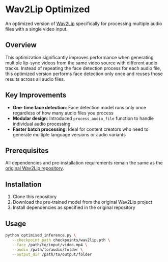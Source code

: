 # Wav2Lip Optimized

An optimized version of [Wav2Lip](https://github.com/Rudrabha/Wav2Lip) specifically for processing multiple audio files with a single video input.

## Overview

This optimization significantly improves performance when generating multiple lip-sync videos from the same video source with different audio tracks. Instead of repeating the face detection process for each audio file, this optimized version performs face detection only once and reuses those results across all audio files.

## Key Improvements

- **One-time face detection**: Face detection model runs only once regardless of how many audio files you process
- **Modular design**: Introduced `process_audio_file` function to handle individual audio processing
- **Faster batch processing**: Ideal for content creators who need to generate multiple language versions or audio variants

## Prerequisites

All dependencies and pre-installation requirements remain the same as the [original Wav2Lip repository](https://github.com/Rudrabha/Wav2Lip).

## Installation

1. Clone this repository
2. Download the pre-trained model from the original Wav2Lip project
3. Install dependencies as specified in the original repository

## Usage

```bash
python optimised_inference.py \
   --checkpoint_path checkpoints/wav2lip.pth \
   --face /path/to/input/video.mp4 \
   --audio /path/to/audio/folder \
   --output_dir /path/to/output/folder
